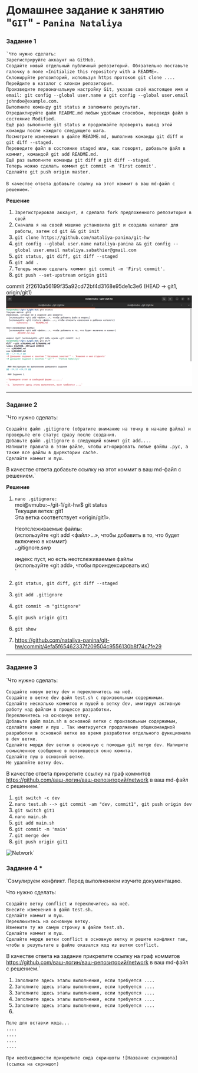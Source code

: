 # Домашнее задание к занятию "`GIT`" - `Panina Nataliya`

### Задание 1

    `Что нужно сделать:
    Зарегистрируйте аккаунт на GitHub.
    Создайте новый отдельный публичный репозиторий. Обязательно поставьте галочку в поле «Initialize this repository with a README».
    Склонируйте репозиторий, используя https протокол git clone ....
    Перейдите в каталог с клоном репозитория.
    Произведите первоначальную настройку Git, указав своё настоящее имя и email: git config --global user.name и git config --global user.email johndoe@example.com.
    Выполните команду git status и запомните результат.
    Отредактируйте файл README.md любым удобным способом, переведя файл в состояние Modified.
    Ещё раз выполните git status и продолжайте проверять вывод этой команды после каждого следующего шага.
    Посмотрите изменения в файле README.md, выполнив команды git diff и git diff --staged.
    Переведите файл в состояние staged или, как говорят, добавьте файл в коммит, командой git add README.md.
    Ещё раз выполните команды git diff и git diff --staged.
    Теперь можно сделать коммит git commit -m 'First commit'.
    Сделайте git push origin master.

    В качестве ответа добавьте ссылку на этот коммит в ваш md-файл с решением.`

**Решение**

1. `Зарегистрировав аккаунт, я сделала fork предложенного репозитория в свой`
2. `Сначала я на своей машине установила git и создала каталог для работы, затем cd git && git init`
3. `git clone https://github.com/nataliya-panina/git-hw`
4. `git config --global user.name nataliya-panina && git config --global user.email nataliya.sabathier@gmail.com`
5. `git status, git diff, git diff --staged`
6. `git add .`
7. `Теперь можно сделать коммит git commit -m 'First commit'.`
8. `git push --set-upstream origin git1`

commit 2f2610a56199f35a92cd72bf4d3168e95de1c3e6 (HEAD -> git1, origin/git1)
![git img1](https://github.com/nataliya-panina/git-hw/blob/git1/img/git_status1.png)


---

### Задание 2

`Что нужно сделать:

    Создайте файл .gitignore (обратите внимание на точку в начале файла) и проверьте его статус сразу после создания.
    Добавьте файл .gitignore в следующий коммит git add....
    Напишите правила в этом файле, чтобы игнорировать любые файлы .pyc, а также все файлы в директории cache.
    Сделайте коммит и пуш.

В качестве ответа добавьте ссылку на этот коммит в ваш md-файл с решением.`

**Решение**

1. `nano .gitignore:`  
	moi@vmubu:~/git-1/git-hw$ git status  
	Текущая ветка: git1  
	Эта ветка соответствует «origin/git1».  

	Неотслеживаемые файлы:  
	 (используйте «git add <файл>...», чтобы добавить в то, что будет включено в коммит)  
	..gitignore.swp  

	индекс пуст, но есть неотслеживаемые файлы  
	(используйте «git add», чтобы проиндексировать их)  
`
2. `git status, git diff, git diff --staged`
3. `git add .gitignore`
4. `git commit -m "gitignore"`
5. `git push origin git1`
6. `git show`
7. https://github.com/nataliya-panina/git-hw/commit/4efa5f65462337f209504c9556130b8f74c7fe29


---

### Задание 3

`Что нужно сделать:

    Создайте новую ветку dev и переключитесь на неё.
    Создайте в ветке dev файл test.sh с произвольным содержимым.
    Сделайте несколько коммитов и пушей в ветку dev, имитируя активную работу над файлом в процессе разработки.
    Переключитесь на основную ветку.
    Добавьте файл main.sh в основной ветке с произвольным содержимым, сделайте комит и пуш . Так имитируется продолжение общекомандной разработки в основной ветке во время разработки отдельного функционала в dev ветке.
    Сделайте мердж dev ветки в основную с помощью git merge dev. Напишите осмысленное сообщение в появившееся окно комита.
    Сделайте пуш в основной ветке.
    Не удаляйте ветку dev.

В качестве ответа прикрепите ссылку на граф коммитов https://github.com/ваш-логин/ваш-репозиторий/network в ваш md-файл с решением.`

1. `git switch -c dev`
2. `nano test.sh --> git commit -am "dev, commit1", git push origin dev`
3. `git switch git1`
4. `nano main.sh`
5. `git add main.sh`
6. `git commit -m 'main'`
7. `git merge dev`
8. `git push origin git1`

![Network](https://github.com/nataliya-panina/git-hw/network)`

### Задание 4 *

`Сэмулируем конфликт. Перед выполнением изучите документацию.

Что нужно сделать:

    Создайте ветку conflict и переключитесь на неё.
    Внесите изменения в файл test.sh.
    Сделайте коммит и пуш.
    Переключитесь на основную ветку.
    Измените ту же самую строчку в файле test.sh.
    Сделайте коммит и пуш.
    Сделайте мердж ветки conflict в основную ветку и решите конфликт так, чтобы в результате в файле оказался код из ветки conflict.

В качестве ответа на задание прикрепите ссылку на граф коммитов https://github.com/ваш-логин/ваш-репозиторий/network в ваш md-файл
с решением.`

1. `Заполните здесь этапы выполнения, если требуется ....`
2. `Заполните здесь этапы выполнения, если требуется ....`
3. `Заполните здесь этапы выполнения, если требуется ....`
4. `Заполните здесь этапы выполнения, если требуется ....`
5. `Заполните здесь этапы выполнения, если требуется ....`
6. 

```
Поле для вставки кода...
....
....
....
....
```

`При необходимости прикрепитe сюда скриншоты
![Название скриншота](ссылка на скриншот)`
